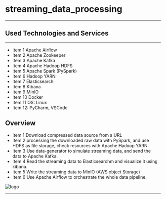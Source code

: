 # streaming_data_processing

---

## Used Technologies and Services

---

- Item 1 Apache Airflow
- Item 2 Apache Zookeeper
- Item 3 Apache Kafka
- Item 4 Apache Hadoop HDFS
- Item 5 Apache Spark (PySpark)
- Item 6 Hadoop YARN
- Item 7 Elasticsearch
- Item 8 Kibana
- Item 9 MinIO
- Item 10 Docker
- Item 11 OS: Linux 
- Item 12: PyCharm, VSCode

## Overview

- Item 1 Download compressed data source from a URL
- Item 2 processing the downloaded raw data with PySpark, and use HDFS as file storage, check resources with Apache Hadoop YARN.
- Item 3 Use data-generator to simulate streaming data, and send the data to Apache Kafka.
- Item 4 Read the streaming data to Elasticsearchm and visualize it using kibana.
- Item 5 Write the streaming data to MinIO (AWS object Storage) 
- Item 6 Use Apache Airflow to orchestrate the whole data pipeline.

![logo](https://github.com/raisiali2/streaming_data_processing/blob/setup/core-infrastructure/img/plan.jpeg?raw=true)

---

